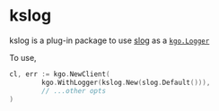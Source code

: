 kslog
===

kslog is a plug-in package to use [slog](https://pkg.go.dev/log/slog) as a [`kgo.Logger`](https://pkg.go.dev/github.com/kellen-miller/franz-go/pkg/kgo#Logger)

To use,

```go
cl, err := kgo.NewClient(
        kgo.WithLogger(kslog.New(slog.Default())),
        // ...other opts
)
```
